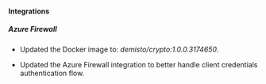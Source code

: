 
#### Integrations

##### Azure Firewall
- Updated the Docker image to: *demisto/crypto:1.0.0.3174650*.

- Updated the Azure Firewall integration to better handle client credentials authentication flow.
